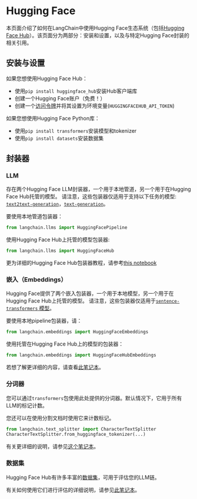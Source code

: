 # Hugging Face

本页面介绍了如何在LangChain中使用Hugging Face生态系统（包括[Hugging Face Hub](https://huggingface.co)）。该页面分为两部分：安装和设置，以及与特定Hugging Face封装的相关引用。

## 安装与设置

如果您想使用Hugging Face Hub：
- 使用`pip install huggingface_hub`安装Hub客户端库
- 创建一个Hugging Face账户（免费！）
- 创建一个[访问令牌](https://huggingface.co/docs/hub/security-tokens)并将其设置为环境变量(`HUGGINGFACEHUB_API_TOKEN`)

如果您想使用Hugging Face Python库：
- 使用`pip install transformers`安装模型和tokenizer
- 使用`pip install datasets`安装数据集

## 封装器

### LLM

存在两个Hugging Face LLM封装器，一个用于本地管道，另一个用于在Hugging Face Hub托管的模型。
请注意，这些包装器仅适用于支持以下任务的模型: [`text2text-generation`](https://huggingface.co/models?library=transformers&pipeline_tag=text2text-generation&sort=downloads)，[`text-generation`](https://huggingface.co/models?library=transformers&pipeline_tag=text-classification&sort=downloads)。

要使用本地管道包装器：
```python
from langchain.llms import HuggingFacePipeline
```
使用Hugging Face Hub上托管的模型包装器:
```python
from langchain.llms import HuggingFaceHub
```
更为详细的Hugging Face Hub包装器教程，请参考[this notebook](../modules/models/llms/integrations/huggingface_hub.ipynb)


### 嵌入（Embeddings）

Hugging Face提供了两个嵌入包装器，一个用于本地模型，另一个用于在Hugging Face Hub上托管的模型。
请注意，这些包装器仅适用于[`sentence-transformers` 模型](https://huggingface.co/models?library=sentence-transformers&sort=downloads)。

要使用本地pipeline包装器，请：
```python
from langchain.embeddings import HuggingFaceEmbeddings
```
使用托管在Hugging Face Hub上的模型的包装器：
```python
from langchain.embeddings import HuggingFaceHubEmbeddings
```
若想了解更详细的内容，请查看[此笔记本](../modules/models/text_embedding/examples/huggingfacehub.ipynb)。

### 分词器

您可以通过`transformers`包使用此处提供的分词器。默认情况下，它用于所有LLM的标记计数。

您还可以在使用分割文档时使用它来计数标记。
```python
from langchain.text_splitter import CharacterTextSplitter
CharacterTextSplitter.from_huggingface_tokenizer(...)
```
有关更详细的说明，请参见[这个笔记本](../modules/indexes/text_splitters/examples/huggingface_length_function.ipynb)。

### 数据集

Hugging Face Hub有许多丰富的[数据集](https://huggingface.co/datasets)，可用于评估您的LLM链。

有关如何使用它们进行评估的详细说明，请参见[此笔记本](../use_cases/evaluation/huggingface_datasets.ipynb)。